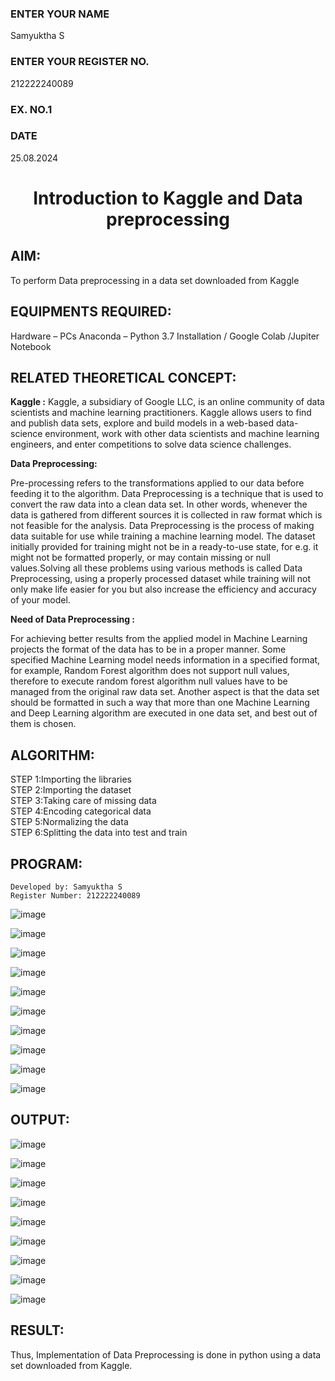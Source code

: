<H3>ENTER YOUR NAME</H3> Samyuktha S
<H3>ENTER YOUR REGISTER NO.</H3> 212222240089
<H3>EX. NO.1</H3> 
<H3>DATE</H3> 25.08.2024
<H1 ALIGN =CENTER> Introduction to Kaggle and Data preprocessing</H1>

## AIM:

To perform Data preprocessing in a data set downloaded from Kaggle

## EQUIPMENTS REQUIRED:
Hardware – PCs
Anaconda – Python 3.7 Installation / Google Colab /Jupiter Notebook

## RELATED THEORETICAL CONCEPT:

**Kaggle :**
Kaggle, a subsidiary of Google LLC, is an online community of data scientists and machine learning practitioners. Kaggle allows users to find and publish data sets, explore and build models in a web-based data-science environment, work with other data scientists and machine learning engineers, and enter competitions to solve data science challenges.

**Data Preprocessing:**

Pre-processing refers to the transformations applied to our data before feeding it to the algorithm. Data Preprocessing is a technique that is used to convert the raw data into a clean data set. In other words, whenever the data is gathered from different sources it is collected in raw format which is not feasible for the analysis.
Data Preprocessing is the process of making data suitable for use while training a machine learning model. The dataset initially provided for training might not be in a ready-to-use state, for e.g. it might not be formatted properly, or may contain missing or null values.Solving all these problems using various methods is called Data Preprocessing, using a properly processed dataset while training will not only make life easier for you but also increase the efficiency and accuracy of your model.

**Need of Data Preprocessing :**

For achieving better results from the applied model in Machine Learning projects the format of the data has to be in a proper manner. Some specified Machine Learning model needs information in a specified format, for example, Random Forest algorithm does not support null values, therefore to execute random forest algorithm null values have to be managed from the original raw data set.
Another aspect is that the data set should be formatted in such a way that more than one Machine Learning and Deep Learning algorithm are executed in one data set, and best out of them is chosen.


## ALGORITHM:
STEP 1:Importing the libraries<BR>
STEP 2:Importing the dataset<BR>
STEP 3:Taking care of missing data<BR>
STEP 4:Encoding categorical data<BR>
STEP 5:Normalizing the data<BR>
STEP 6:Splitting the data into test and train<BR>

##  PROGRAM:
```
Developed by: Samyuktha S
Register Number: 212222240089
```
![image](https://github.com/user-attachments/assets/1c34a042-8470-4e5e-a833-b2fd7c44486a)

![image](https://github.com/user-attachments/assets/1bfd5298-5e6d-45b1-befe-bf6946ac11e9)

![image](https://github.com/user-attachments/assets/c7e7c2fd-777c-4c00-b637-125e2786aab6)

![image](https://github.com/user-attachments/assets/4acd45ee-d24d-4fbf-95ad-bd5e989deaca)

![image](https://github.com/user-attachments/assets/ba255c5b-e62b-4b38-8766-c45a2e3222d4)

![image](https://github.com/user-attachments/assets/4b85fd3b-6f4e-47d3-a310-d1478266be85)

![image](https://github.com/user-attachments/assets/72081cc2-ce09-44f7-ba7f-14fa59b85e5e)

![image](https://github.com/user-attachments/assets/90014357-d715-4d5f-b1a5-c8af0abf7de4)

![image](https://github.com/user-attachments/assets/198a7bc3-6af3-48e9-bc87-3f12ea958557)

![image](https://github.com/user-attachments/assets/f8ff09a9-b3d3-4b19-a570-cf94add83ba5)

## OUTPUT:
![image](https://github.com/user-attachments/assets/c9284546-62f8-4817-a3ce-208ee482ae4c)

![image](https://github.com/user-attachments/assets/d7090e0f-3878-43ef-9919-f2aacedf1527)

![image](https://github.com/user-attachments/assets/9aa23013-2ca1-4acf-8de9-e076bf7786f3)

![image](https://github.com/user-attachments/assets/9b4bebd1-3e4b-4961-8dd2-6fe0ffc66930)

![image](https://github.com/user-attachments/assets/4f19cb06-b41e-431f-86d9-f7b9b9e467cb)

![image](https://github.com/user-attachments/assets/eba36568-3573-485c-9df2-918c4e71199d)

![image](https://github.com/user-attachments/assets/7887167e-ab65-4231-a6ae-a186f52a93c4)

![image](https://github.com/user-attachments/assets/a435f8f4-164d-46b2-9945-1081330cdce1)

![image](https://github.com/user-attachments/assets/81321bdf-46b6-4255-b870-7683a4541304)

## RESULT:
Thus, Implementation of Data Preprocessing is done in python  using a data set downloaded from Kaggle.


